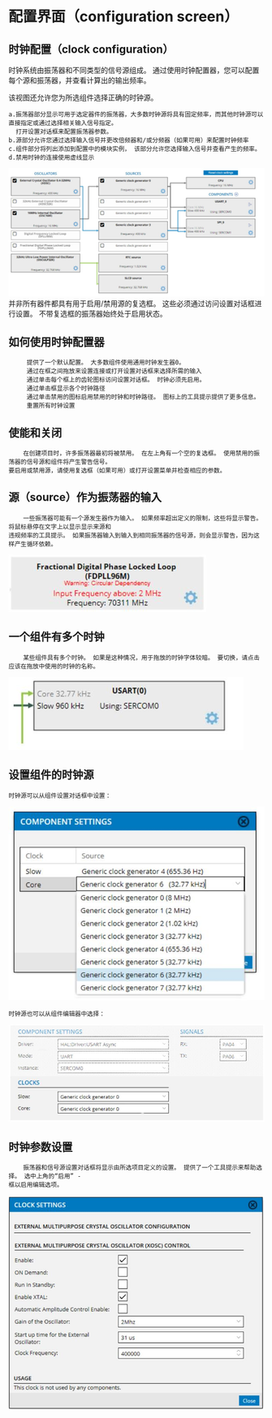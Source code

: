 # 配置界面（configuration screen）
## 时钟配置（clock configuration）
时钟系统由振荡器和不同类型的信号源组成。 通过使用时钟配置器，您可以配置每个源和振荡器，并查看计算出的输出频率。

该视图还允许您为所选组件选择正确的时钟源。
```
a.振荡器部分显示可用于选定器件的振荡器，大多数时钟源将具有固定频率，而其他时钟源可以直接指定或通过选择相关输入信号指定。
  打开设置对话框来配置振荡器参数。
b.源部分允许您通过选择输入信号并更改倍频器和/或分频器（如果可用）来配置时钟频率
c.组件部分将列出添加到配置中的模块实例， 该部分允许您选择输入信号并查看产生的频率。
d.禁用时钟的连接使用虚线显示
```
![image](https://github.com/yuchengstudio/START/blob/master/self_study/picture/clock%20configuration_001.jpg)
并非所有器件都具有用于启用/禁用源的复选框。 这些必须通过访问设置对话框进行设置。 不带复选框的振荡器始终处于启用状态。

## 如何使用时钟配置器
```
     提供了一个默认配置。 大多数组件使用通用时钟发生器0。
     通过在框之间拖放来设置连接或打开设置对话框来选择所需的输入
     通过单击每个框上的齿轮图标访问设置对话框。 时钟必须先启用。
     通过单击框显示各个时钟路径
     通过单击禁用的图标启用禁用的时钟和时钟路径。 图标上的工具提示提供了更多信息。
     重置所有时钟设置
 ```
 
 ## 使能和关闭
 ```
     在创建项目时，许多振荡器最初将被禁用。 在左上角有一个空的复选框。 使用禁用的振荡器的信号源和组件将产生警告信号。 
 要启用或禁用源，请使用复选框（如果可用）或打开设置菜单并检查相应的参数。
 ```

 ## 源（source）作为振荡器的输入
 ```
     一些振荡器可能有一个源发生器作为输入。 如果频率超出定义的限制，这些将显示警告。 将鼠标悬停在文字上以显示显示来源和
 违规频率的工具提示。 如果振荡器输入到输入到相同振荡器的信号源，则会显示警告，因为这样产生循环依赖。
 ```
![image](https://github.com/yuchengstudio/START/blob/master/self_study/picture/clock%20configuration_002.jpg)

## 一个组件有多个时钟
```
    某些组件具有多个时钟。 如果是这种情况，用于拖放的时钟字体较暗。 要切换，请点击应该在拖放中使用的时钟的名称。
```
![image](https://github.com/yuchengstudio/START/blob/master/self_study/picture/clock%20configuration_003.jpg)

## 设置组件的时钟源
```
时钟源可以从组件设置对话框中设置：
```
![image](https://github.com/yuchengstudio/START/blob/master/self_study/picture/clock%20configuration_004.jpg)

```
时钟源也可以从组件编辑器中选择：
```
![image](https://github.com/yuchengstudio/START/blob/master/self_study/picture/clock%20configuration_005.jpg)


## 时钟参数设置
```
    振荡器和信号源设置对话框将显示由所选项目定义的设置。 提供了一个工具提示来帮助选择。 选中上角的“启用” - 
框以启用编辑选项。
```
![image](https://github.com/yuchengstudio/START/blob/master/self_study/picture/clock%20configuration_006.jpg)





  
